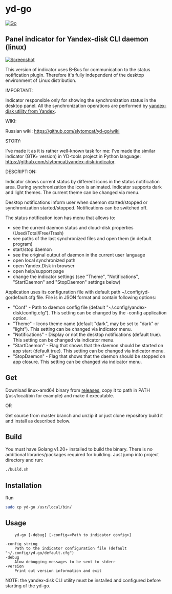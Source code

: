 # yd-go 
[![Go](https://github.com/slytomcat/yd-go/actions/workflows/go.yml/badge.svg?branch=master)](https://github.com/slytomcat/yd-go/actions/workflows/go.yml)
## Panel indicator for Yandex-disk CLI daemon (linux)

[![Screenshot](https://github.com/slytomcat/yd-go/blob/master/Screenshots/indicator%2Bmenu.png)](https://github.com/slytomcat/yd-go/blob/master/Screenshots/indicator%2Bmenu.png)

This version of indicator uses B-Bus for communication to the status notification plugin. Therefore it's fully independent of the desktop environment of Linux distribution.

IMPORTANT: 

Indicator responsible only for showing the synchronization status in the desktop panel. All the synchronization operations are performed by [yandex-disk utility from Yandex](https://yandex.ru/support/disk-desktop-linux/index.html).

WIKI:

Russian wiki: https://github.com/slytomcat/yd-go/wiki

STORY:

I've made it as it is rather well-known task for me: I've made the similar indicator (GTK+ version) in YD-tools project in Python language: https://github.com/slytomcat/yandex-disk-indicator.

DESCRIPTION:

Indicator shows current status by different icons in the status notification area. During synchronization the icon is animated. Indicator supports dark and light themes. The current theme can be changed via menu.   

Desktop notifications inform user when daemon started/stopped or synchronization started/stopped. Notifications can be switched off.

The status notification icon has menu that allows to:
  - see the current daemon status and cloud-disk properties (Used/Total/Free/Trash)
  - see paths of the last synchronized files and open them (in default program) 
  - start/stop daemon
  - see the original output of daemon in the current user language
  - open local synchronized path
  - open Yandex.Disk in browser
  - open help/support page
  - change the indicator settings (see "Theme", "Notifications", "StartDaemon" and "StopDaemon" settings below)


Application uses its configuration file with default path ~/.config/yd-go/default.cfg file. File is in JSON format and contain following options:
  - "Conf" - Path to daemon config file (default "~/.config/yandex-disk/config.cfg"). This setting can be changed by the -config application option. 
  - "Theme" - Icons theme name (default "dark", may be set to "dark" or "light"). This setting can be changed via indicator menu.
  - "Notifications" - Display or not the desktop notifications (default true). This setting can be changed via indicator menu.
  - "StartDaemon" - Flag that shows that the daemon should be started on app start (default true). This setting can be changed via indicator menu.
  - "StopDaemon" - Flag that shows that the daemon should be stopped on app closure. This setting can be changed via indicator menu.

## Get
Download linux-amd64 binary from [releases](https://github.com/slytomcat/yd-go/releases), copy it to path in PATH (/usr/local/bin for example) and make it executable. 

OR 

Get source from master branch and unzip it or just clone repository build it and install as described below.

## Build 
You must have Golang v1.20+ installed to build the binary. There is no additional libraries/packages required for building. Just jump into project directory and run:

```bash
./build.sh
```
## Installation
Run 
```bash
sudo cp yd-go /usr/local/bin/
```

## Usage
		yd-go [-debug] [-config=<Path to indicator config>]

	-config string
		Path to the indicator configuration file (default "~/.config/yd.go/default.cfg")
	-debug
		Alow debugging messages to be sent to stderr
	-version
		Print out version information and exit


NOTE: the yandex-disk CLI utility must be installed and configured before starting of the yd-go.
